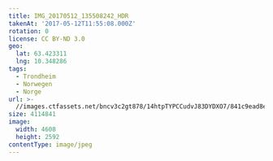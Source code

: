 ```yaml
---
title: IMG_20170512_135508242_HDR
takenAt: '2017-05-12T11:55:08.000Z'
rotation: 0
license: CC BY-ND 3.0
geo:
  lat: 63.423311
  lng: 10.348286
tags:
  - Trondheim
  - Norwegen
  - Norge
url: >-
  //images.ctfassets.net/bncv3c2gt878/14htpTYPCCudvJ83DYDXO7/841c9ead8e7175714b8016ebb38dba7d/img_20170512_135508242_hdr_34265146670_o
size: 4114841
image:
  width: 4608
  height: 2592
contentType: image/jpeg
---
```


